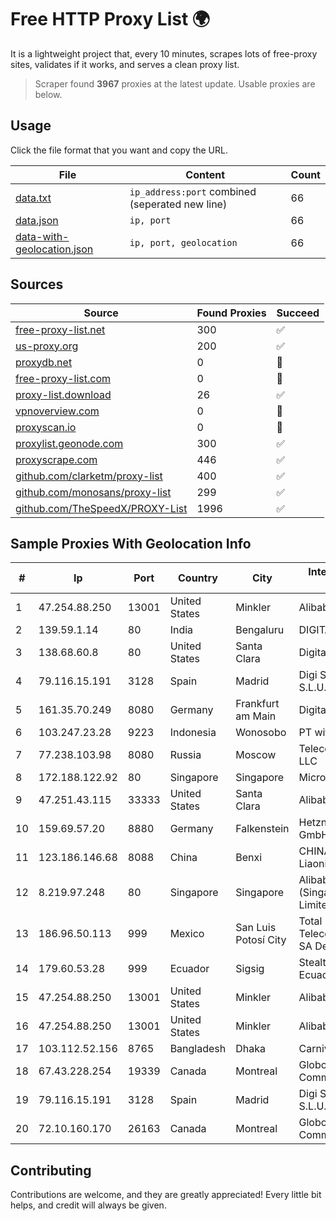 
# Free HTTP Proxy List 🌍

It is a lightweight project that, every 10 minutes, scrapes lots of free-proxy sites, validates if it works, and serves a clean proxy list.


> Scraper found **3967** proxies at the latest update. Usable proxies are below.

## Usage

Click the file format that you want and copy the URL.


|File|Content|Count|
|----|-------|-----|
|[data.txt](https://raw.githubusercontent.com/themiralay/Proxy-List-World/master/data.txt)|`ip_address:port` combined (seperated new line)|66|
|[data.json](https://raw.githubusercontent.com/themiralay/Proxy-List-World/master/data.json)|`ip, port`|66|
|[data-with-geolocation.json](https://raw.githubusercontent.com/themiralay/Proxy-List-World/master/data-with-geolocation.json)|`ip, port, geolocation`|66|

## Sources

|Source|Found Proxies|Succeed|
|------|-------------|-------|
|[free-proxy-list.net](https://free-proxy-list.net)|300|✅|
|[us-proxy.org](https://www.us-proxy.org)|200|✅|
|[proxydb.net](http://proxydb.net)|0|🚫|
|[free-proxy-list.com](https://free-proxy-list.com/?page=&port=&type%5B%5D=http&type%5B%5D=https&up_time=0&search=Search)|0|🚫|
|[proxy-list.download](https://www.proxy-list.download/HTTP)|26|✅|
|[vpnoverview.com](https://vpnoverview.com/privacy/anonymous-browsing/free-proxy-servers)|0|🚫|
|[proxyscan.io](https://www.proxyscan.io)|0|🚫|
|[proxylist.geonode.com](https://proxylist.geonode.com/api/proxy-list?limit=300&page=1&sort_by=lastChecked&sort_type=desc&protocols=http,https)|300|✅|
|[proxyscrape.com](https://api.proxyscrape.com/v2/?request=displayproxies&protocol=http&timeout=10000&country=all&ssl=all&anonymity=all)|446|✅|
|[github.com/clarketm/proxy-list](https://raw.githubusercontent.com/clarketm/proxy-list/master/proxy-list-raw.txt)|400|✅|
|[github.com/monosans/proxy-list](https://raw.githubusercontent.com/monosans/proxy-list/main/proxies/http.txt)|299|✅|
|[github.com/TheSpeedX/PROXY-List](https://raw.githubusercontent.com/TheSpeedX/PROXY-List/master/http.txt)|1996|✅|


## Sample Proxies With Geolocation Info

|#|Ip|Port|Country|City|Internet Service Provider|
|-|--|----|-------|----|-------------------------|
|1|47.254.88.250|13001|United States|Minkler|Alibaba Cloud LLC|
|2|139.59.1.14|80|India|Bengaluru|DIGITALOCEAN|
|3|138.68.60.8|80|United States|Santa Clara|DigitalOcean, LLC|
|4|79.116.15.191|3128|Spain|Madrid|Digi Spain Telecom S.L.U.|
|5|161.35.70.249|8080|Germany|Frankfurt am Main|DigitalOcean, LLC|
|6|103.247.23.28|9223|Indonesia|Wonosobo|PT wifian Solution|
|7|77.238.103.98|8080|Russia|Moscow|Telecom-Birzha, LLC|
|8|172.188.122.92|80|Singapore|Singapore|Microsoft|
|9|47.251.43.115|33333|United States|Santa Clara|Alibaba Cloud LLC|
|10|159.69.57.20|8880|Germany|Falkenstein|Hetzner Online GmbH|
|11|123.186.146.68|8088|China|Benxi|CHINATELECOM Liaoning Benxi MAN|
|12|8.219.97.248|80|Singapore|Singapore|Alibaba Cloud (Singapore) Private Limited|
|13|186.96.50.113|999|Mexico|San Luis Potosí City|Total Play Telecomunicaciones SA De CV|
|14|179.60.53.28|999|Ecuador|Sigsig|Stealth Telecom del Ecuador|
|15|47.254.88.250|13001|United States|Minkler|Alibaba Cloud LLC|
|16|47.254.88.250|13001|United States|Minkler|Alibaba Cloud LLC|
|17|103.112.52.156|8765|Bangladesh|Dhaka|Carnival Internet|
|18|67.43.228.254|19339|Canada|Montreal|GloboTech Communications|
|19|79.116.15.191|3128|Spain|Madrid|Digi Spain Telecom S.L.U.|
|20|72.10.160.170|26163|Canada|Montreal|GloboTech Communications|



## Contributing

Contributions are welcome, and they are greatly appreciated! Every
little bit helps, and credit will always be given.

